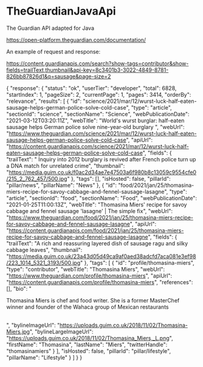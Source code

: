 # TheGuardianJavaApi

The Guardian API adapted for Java

https://open-platform.theguardian.com/documentation/

An example of request and response:

https://content.guardianapis.com/search?show-tags=contributor&show-fields=trailText,thumbnail&api-key=8c3401b3-3022-4849-8781-826bb87826d1&q=sausage&page-size=2

{
    "response": {
        "status": "ok",
        "userTier": "developer",
        "total": 6828,
        "startIndex": 1,
        "pageSize": 2,
        "currentPage": 1,
        "pages": 3414,
        "orderBy": "relevance",
        "results": [
            {
                "id": "science/2021/mar/12/wurst-luck-half-eaten-sausage-helps-german-police-solve-cold-case",
                "type": "article",
                "sectionId": "science",
                "sectionName": "Science",
                "webPublicationDate": "2021-03-12T03:20:11Z",
                "webTitle": "World's wurst burglar: half-eaten sausage helps German police solve nine-year-old burglary ",
                "webUrl": "https://www.theguardian.com/science/2021/mar/12/wurst-luck-half-eaten-sausage-helps-german-police-solve-cold-case",
                "apiUrl": "https://content.guardianapis.com/science/2021/mar/12/wurst-luck-half-eaten-sausage-helps-german-police-solve-cold-case",
                "fields": {
                    "trailText": " Inquiry into 2012 burglary is revived after French police turn up a DNA match for unrelated crime",
                    "thumbnail": "https://media.guim.co.uk/f0ac2d34ae7e47503a6f980b8c13059c9554cfe0/215_2_762_457/500.jpg"
                },
                "tags": [],
                "isHosted": false,
                "pillarId": "pillar/news",
                "pillarName": "News"
            },
            {
                "id": "food/2021/jan/25/thomasina-miers-recipe-for-savoy-cabbage-and-fennel-sausage-lasagne",
                "type": "article",
                "sectionId": "food",
                "sectionName": "Food",
                "webPublicationDate": "2021-01-25T11:00:13Z",
                "webTitle": "Thomasina Miers' recipe for savoy cabbage and fennel sausage 'lasagne' | The simple fix",
                "webUrl": "https://www.theguardian.com/food/2021/jan/25/thomasina-miers-recipe-for-savoy-cabbage-and-fennel-sausage-lasagne",
                "apiUrl": "https://content.guardianapis.com/food/2021/jan/25/thomasina-miers-recipe-for-savoy-cabbage-and-fennel-sausage-lasagne",
                "fields": {
                    "trailText": "A rich and reassuring layered dish of sausage ragu and silky cabbage leaves",
                    "thumbnail": "https://media.guim.co.uk/23a43d05d49ca9af0aed38adcfd7aca081e3ef98/223_1014_5321_3193/500.jpg"
                },
                "tags": [
                    {
                        "id": "profile/thomasina-miers",
                        "type": "contributor",
                        "webTitle": "Thomasina Miers",
                        "webUrl": "https://www.theguardian.com/profile/thomasina-miers",
                        "apiUrl": "https://content.guardianapis.com/profile/thomasina-miers",
                        "references": [],
                        "bio": "<p>Thomasina Miers is chef and food writer. She is a former MasterChef winner and founder of the Wahaca group of Mexican restaurants<br><br></p>",
                        "bylineImageUrl": "https://uploads.guim.co.uk/2018/11/02/Thomasina-Miers.jpg",
                        "bylineLargeImageUrl": "https://uploads.guim.co.uk/2018/11/02/Thomasina_Miers,_L.png",
                        "firstName": "Thomasina",
                        "lastName": "Miers",
                        "twitterHandle": "thomasinamiers"
                    }
                ],
                "isHosted": false,
                "pillarId": "pillar/lifestyle",
                "pillarName": "Lifestyle"
            }
        ]
    }
}
